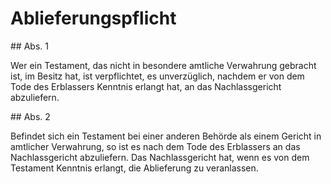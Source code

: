 # Ablieferungspflicht



\#\# Abs. 1

 Wer ein Testament, das nicht in besondere amtliche Verwahrung gebracht ist, im Besitz hat, ist verpflichtet, es unverzüglich, nachdem er von dem Tode des Erblassers Kenntnis erlangt hat, an das Nachlassgericht abzuliefern.

\#\# Abs. 2

 Befindet sich ein Testament bei einer anderen Behörde als einem Gericht in amtlicher Verwahrung, so ist es nach dem Tode des Erblassers an das Nachlassgericht abzuliefern. Das Nachlassgericht hat, wenn es von dem Testament Kenntnis erlangt, die Ablieferung zu veranlassen. 

